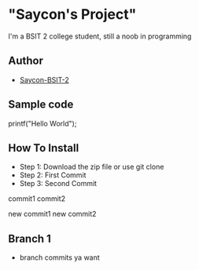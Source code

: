 # "Saycon's Project"
I'm a BSIT 2 college student, still a noob in programming
## Author
* [Saycon-BSIT-2](https://github.com/HNUSAYCON)
## Sample code
printf("Hello World");
## How To Install
* Step 1: Download the zip file or use git clone
* Step 2: First Commit
* Step 3: Second Commit

commit1
commit2

new commit1
new commit2

## Branch 1
- branch commits ya want
